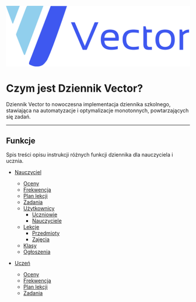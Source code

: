 ![Vector logo](./public/banner.png)
# Czym jest Dziennik Vector?
Dziennik Vector to nowoczesna implementacja dziennika szkolnego, stawiająca na automatyzacje i optymalizacje monotonnych, powtarzających się zadań.

***

## Funkcje
Spis treści opisu instrukcji różnych funkcji dziennika dla nauczyciela i ucznia.

* [Nauczyciel](https://github.com/UltimateDoge5/Vector/wiki/Nauczyciel)
    - [Oceny](https://github.com/UltimateDoge5/Vector/wiki/Nauczyciel#oceny)
    - [Frekwencja](https://github.com/UltimateDoge5/Vector/wiki/Nauczyciel#frekwencja)
    - [Plan lekcji](https://github.com/UltimateDoge5/Vector/wiki/Nauczyciel#plan-lekcji)
    - [Zadania](https://github.com/UltimateDoge5/Vector/wiki/Nauczyciel#zadania)
    - [Użytkownicy](https://github.com/UltimateDoge5/Vector/wiki/Nauczyciel#użytkownicy)
        - [Uczniowie](https://github.com/UltimateDoge5/Vector/wiki/Nauczyciel#uczniowie)
        - [Nauczyciele](https://github.com/UltimateDoge5/Vector/wiki/Nauczyciel#nauczyciele)
    - [Lekcje](https://github.com/UltimateDoge5/Vector/wiki/Nauczyciel#lekcje)
        - [Przedmioty](https://github.com/UltimateDoge5/Vector/wiki/Nauczyciel#przedmioty)
        - [Zajęcia](https://github.com/UltimateDoge5/Vector/wiki/Nauczyciel#zajęcia)
    - [Klasy](https://github.com/UltimateDoge5/Vector/wiki/Nauczyciel#klasy)
    - [Ogłoszenia](https://github.com/UltimateDoge5/Vector/wiki/Nauczyciel#ogłoszenia)

* [Uczeń](https://github.com/UltimateDoge5/Vector/wiki/Uczeń)
    - [Oceny](https://github.com/UltimateDoge5/Vector/wiki/Uczeń#oceny)
    - [Frekwencja](https://github.com/UltimateDoge5/Vector/wiki/Uczeń#frekwencja)
    - [Plan lekcji](https://github.com/UltimateDoge5/Vector/wiki/Uczeń#plan-lekcji)
    - [Zadania](https://github.com/UltimateDoge5/Vector/wiki/Uczeń#zadania)
